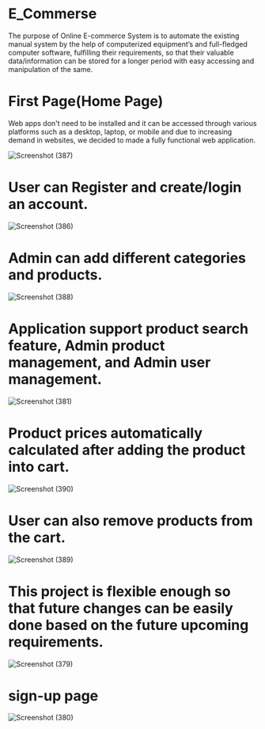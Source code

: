 # E_Commerse
The purpose of Online E-commerce System is to automate the existing manual system by the help of computerized equipment’s and full-fledged computer software, fulfilling their requirements, so that their valuable data/information can be stored for a longer period with easy accessing and manipulation of the same.
# First Page(Home Page) 

Web apps don't need to be installed and it can be accessed through various platforms such as a desktop, laptop, or mobile and due to increasing demand in websites, we decided to made a fully functional web application.

![Screenshot (387)](https://user-images.githubusercontent.com/111478972/185293097-d3fd5791-f507-4248-9d5d-d5a48533a03b.png)
# User can Register and create/login an  account.
![Screenshot (386)](https://user-images.githubusercontent.com/111478972/185305730-abaa4315-9a24-4396-ad42-1fa1122ea47f.png)
# Admin can add different categories and products.
![Screenshot (388)](https://user-images.githubusercontent.com/111478972/185363619-4a001d0f-7918-43e2-a3a0-cb04b3f8b50e.png)
# Application support product search feature, Admin product management, and Admin user management.
![Screenshot (381)](https://user-images.githubusercontent.com/111478972/185364271-de7ad00c-b983-40bd-b7dc-843300691803.png)
# Product prices automatically calculated after adding the  product into cart.
![Screenshot (390)](https://user-images.githubusercontent.com/111478972/185364585-3bbe1090-16ff-4ccb-afaa-8101d65c539a.png)
# User can also remove products from the cart.
![Screenshot (389)](https://user-images.githubusercontent.com/111478972/185365175-35026f1d-7c27-4744-a92a-a22eb8d008dd.png)
# This project is flexible enough so that future changes can be easily done based on the future upcoming requirements.
  ![Screenshot (379)](https://user-images.githubusercontent.com/111478972/185365781-af6aac6e-8a7a-4964-be3a-0b7036583d73.png)
# sign-up page
![Screenshot (380)](https://user-images.githubusercontent.com/111478972/185366066-e567c51e-a4ee-4458-9910-6d20d0ca9f2d.png)

